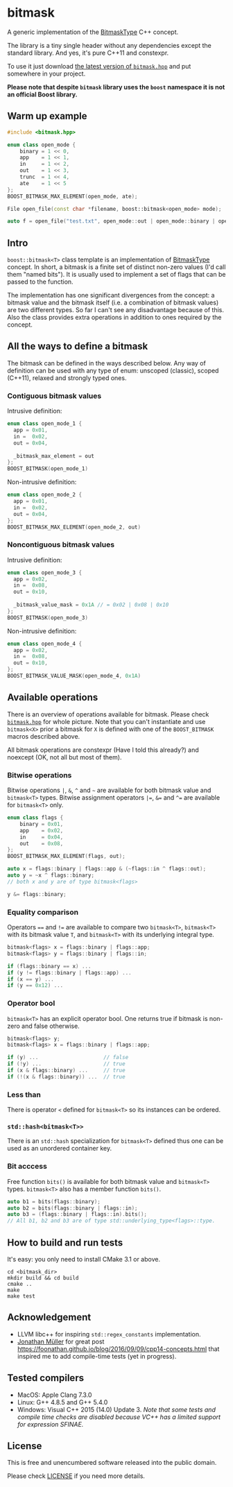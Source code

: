 # bitmask
A generic implementation of the [BitmaskType](http://en.cppreference.com/w/cpp/concept/BitmaskType) C++ concept.

The library is a tiny single header without any dependencies except the standard library. And yes, it's pure C++11 and constexpr.

To use it just download [the latest version of `bitmask.hpp`](include/boost/bitmask.hpp) and put somewhere in your project.

**Please note that despite `bitmask` library uses the `boost` namespace it is not an official Boost library.**

## Warm up example

```cpp
#include <bitmask.hpp>

enum class open_mode {
    binary = 1 << 0,
    app    = 1 << 1,
    in     = 1 << 2,
    out    = 1 << 3,
    trunc  = 1 << 4,
    ate    = 1 << 5
};
BOOST_BITMASK_MAX_ELEMENT(open_mode, ate);

File open_file(const char *filename, boost::bitmask<open_mode> mode);

auto f = open_file("test.txt", open_mode::out | open_mode::binary | open_mode::trunk);
```
## Intro

`boost::bitmask<T>` class template is an implementation of [BitmaskType](http://en.cppreference.com/w/cpp/concept/BitmaskType) concept.
In short, a bitmask is a finite set of distinct non-zero values (I'd call them "named bits"). It is usually used to implement a set of flags that can be passed to the function.

The implementation has one significant divergences from the concept: a bitmask value and the bitmask itself (i.e. a combination of bitmask values) are two different types. So far I can't see any disadvantage because of this. Also the class provides extra operations in addition to ones required by the concept.

## All the ways to define a bitmask

The bitmask can be defined in the ways described below. Any way of definition can be used with any type of enum: unscoped (classic), scoped (C++11), relaxed and strongly typed ones.

### Contiguous bitmask values

Intrusive definition:

```cpp
enum class open_mode_1 {
  app = 0x01,
  in =  0x02,
  out = 0x04,
  
  _bitmask_max_element = out
};
BOOST_BITMASK(open_mode_1)
```

Non-intrusive definition:

```cpp
enum class open_mode_2 {
  app = 0x01,
  in =  0x02,
  out = 0x04,
};
BOOST_BITMASK_MAX_ELEMENT(open_mode_2, out)
```

### Noncontiguous bitmask values

Intrusive definition:

```cpp
enum class open_mode_3 {
  app = 0x02,
  in =  0x08,
  out = 0x10,
  
  _bitmask_value_mask = 0x1A // = 0x02 | 0x08 | 0x10
};
BOOST_BITMASK(open_mode_3)
```

Non-intrusive definition:

```cpp
enum class open_mode_4 {
  app = 0x02,
  in =  0x08,
  out = 0x10,
};
BOOST_BITMASK_VALUE_MASK(open_mode_4, 0x1A)
```

## Available operations

There is an overview of operations available for bitmask. Please check [`bitmask.hpp`](include/boost/bitmask.hpp) for whole picture.
Note that you can't instantiate and use `bitmask<X>` prior a bitmask for `X` is defined with one of the `BOOST_BITMASK` macros described above.

All bitmask operations are constexpr (Have I told this already?) and noexcept (OK, not all but most of them).

### Bitwise operations

Bitwise operations `|`, `&`, `^` and `~` are available for both bitmask value and `bitmask<T>` types.
Bitwise assignment operators `|=`, `&=` and `^=` are available for `bitmask<T>` only.

```cpp
enum class flags {
    binary = 0x01,
    app    = 0x02,
    in     = 0x04,
    out    = 0x08,
};
BOOST_BITMASK_MAX_ELEMENT(flags, out);

auto x = flags::binary | flags::app & (~flags::in ^ flags::out);
auto y = ~x ^ flags::binary;
// both x and y are of type bitmask<flags>

y &= flags::binary;
```

### Equality comparison

Operators `==` and `!=` are available to compare two `bitmask<T>`, `bitmask<T>` with its bitmask value `T`, and `bitmask<T>` with its underlying integral type.

```cpp
bitmask<flags> x = flags::binary | flags::app;
bitmask<flags> y = flags::binary | flags::in;

if (flags::binary == x) ...
if (y != flags::binary | flags::app) ...
if (x == y) ...
if (y == 0x12) ...
```
### Operator bool

`bitmask<T>` has an explicit operator bool. One returns true if bitmask is non-zero and false otherwise.

```cpp
bitmask<flags> y;
bitmask<flags> x = flags::binary | flags::app;

if (y) ...                     // false
if (!y) ...                    // true
if (x & flags::binary) ...     // true
if (!(x & flags::binary)) ...  // true
```

### Less than

There is operator `<` defined for `bitmask<T>` so its instances can be ordered.

### `std::hash<bitmask<T>>`

There is an `std::hash` specialization for `bitmask<T>` defined thus one can be used as an unordered container key.

### Bit acccess

Free function `bits()` is available for both bitmask value and `bitmask<T>` types.
`bitmask<T>` also has a member function `bits()`.

```cpp
auto b1 = bits(flags::binary);
auto b2 = bits(flags::binary | flags::in);
auto b3 = (flags::binary | flags::in).bits();
// All b1, b2 and b3 are of type std::underlying_type<flags>::type.
```

## How to build and run tests

It's easy: you only need to install CMake 3.1 or above.

```
cd <bitmask_dir>
mkdir build && cd build
cmake ..
make
make test
```

## Acknowledgement

- LLVM libc++ for inspiring `std::regex_constants` implementation.
- [Jonathan Müller](https://twitter.com/foonathan) for great post https://foonathan.github.io/blog/2016/09/09/cpp14-concepts.html that inspired me to add compile-time tests (yet in progress).

## Tested compilers

- MacOS: Apple Clang 7.3.0
- Linux: G++ 4.8.5 and G++ 5.4.0
- Windows: Visual C++ 2015 (14.0) Update 3.
  *Note that some tests and compile time checks are disabled because VC++ has a limited support for expression SFINAE.*

## License
This is free and unencumbered software released into the public domain.

Please check [LICENSE](LICENSE) if you need more details.
